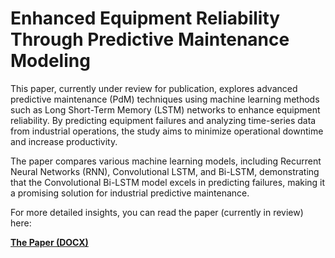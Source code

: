 # Enhanced Equipment Reliability Through Predictive Maintenance Modeling

This paper, currently under review for publication, explores advanced predictive maintenance (PdM) techniques using machine learning methods such as Long Short-Term Memory (LSTM) networks to enhance equipment reliability. By predicting equipment failures and analyzing time-series data from industrial operations, the study aims to minimize operational downtime and increase productivity.

The paper compares various machine learning models, including Recurrent Neural Networks (RNN), Convolutional LSTM, and Bi-LSTM, demonstrating that the Convolutional Bi-LSTM model excels in predicting failures, making it a promising solution for industrial predictive maintenance.

For more detailed insights, you can read the paper (currently in review) here:

[**The Paper (DOCX)**](https://github.com/NGZheWee/ZheWee-NG-Portfolio/blob/main/Publications/Enhanced%20Equipment%20Reliability%20Through%20Predictive%20Maintenance%20Modeling/Enhanced%20Equipment%20Reliability%20Through%20Predictive%20Maintenance%20Modelin_ZheWeeNg.docx)
